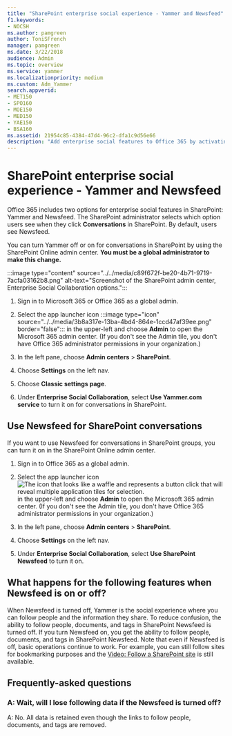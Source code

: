 ```yaml
---
title: "SharePoint enterprise social experience - Yammer and Newsfeed"
f1.keywords:
- NOCSH
ms.author: pamgreen
author: ToniSFrench
manager: pamgreen
ms.date: 3/22/2018
audience: Admin
ms.topic: overview
ms.service: yammer
ms.localizationpriority: medium
ms.custom: Adm_Yammer
search.appverid:
- MET150
- SPO160
- MOE150
- MED150
- YAE150
- BSA160
ms.assetid: 21954c85-4384-47d4-96c2-dfa1c9d56e66
description: "Add enterprise social features to Office 365 by activating Yammer Enterprise or turning on SharePoint Newsfeed. Learn about Yammer support options and resources."
---
```


# SharePoint enterprise social experience - Yammer and Newsfeed

Office 365 includes two options for enterprise social features in SharePoint: Yammer and Newsfeed. The SharePoint administrator selects which option users see when they click **Conversations** in SharePoint. By default, users see Newsfeed. 
  
You can turn Yammer off or on for conversations in SharePoint by using the SharePoint Online admin center. **You must be a global administrator to make this change.**
  
:::image type="content" source="../../media/c89f672f-be20-4b71-9719-7acfa03162b8.png" alt-text="Screenshot of the SharePoint admin center, Enterprise Social Collaboration options.":::
  
1. Sign in to Microsoft 365 or Office 365 as a global admin.
    
2. Select the app launcher icon :::image type="icon" source="../../media/3b8a317e-13ba-4bd4-864e-1ccd47af39ee.png" border="false"::: in the upper-left and choose **Admin** to open the Microsoft 365 admin center. (If you don't see the Admin tile, you don't have Office 365 administrator permissions in your organization.) 
    
3. In the left pane, choose **Admin centers** \> **SharePoint**.
    
4. Choose **Settings** on the left nav. 

5. Choose **Classic settings page**.
    
6. Under **Enterprise Social Collaboration**, select **Use Yammer.com service** to turn it on for conversations in SharePoint. 
    
## Use Newsfeed for SharePoint conversations
<a name="TurnonNewsfeed"> </a>

If you want to use Newsfeed for conversations in SharePoint groups, you can turn it on in the SharePoint Online admin center.
  
1. Sign in to Office 365 as a global admin.
    
2. Select the app launcher icon ![The icon that looks like a waffle and represents a button click that will reveal multiple application tiles for selection.](../media/3b8a317e-13ba-4bd4-864e-1ccd47af39ee.png) in the upper-left and choose **Admin** to open the Microsoft 365 admin center. (If you don't see the Admin tile, you don't have Office 365 administrator permissions in your organization.) 
    
3. In the left pane, choose **Admin centers** \> **SharePoint**.
    
4. Choose **Settings** on the left nav. 
    
5. Under **Enterprise Social Collaboration**, select **Use SharePoint Newsfeed** to turn it on. 
    
## What happens for the following features when Newsfeed is on or off?
<a name="TurnonNewsfeed"> </a>

When Newsfeed is turned off, Yammer is the social experience where you can follow people and the information they share. To reduce confusion, the ability to follow people, documents, and tags in SharePoint Newsfeed is turned off. If you turn Newsfeed on, you get the ability to follow people, documents, and tags in SharePoint Newsfeed. Note that even if Newsfeed is off, basic operations continue to work. For example, you can still follow sites for bookmarking purposes and the [Video: Follow a SharePoint site](https://support.office.com/article/33db6fa5-9528-45d7-bcc7-f9c1faaacae0) is still available. 
  
## Frequently-asked questions
<a name="TurnonNewsfeed"> </a>

### A: Wait, will I lose following data if the Newsfeed is turned off?

A: No. All data is retained even though the links to follow people, documents, and tags are removed.
  


